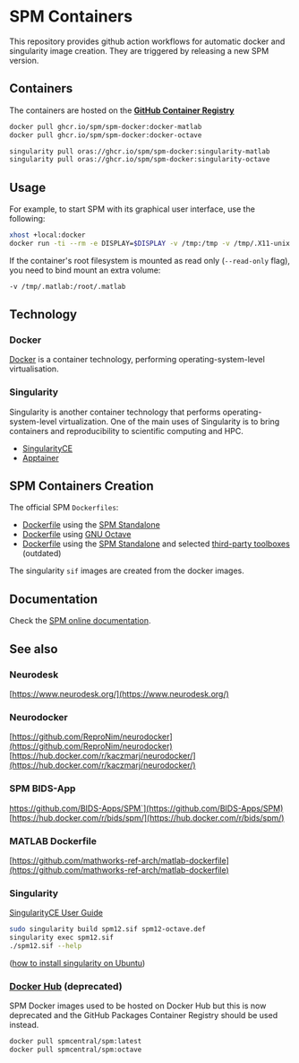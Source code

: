 # SPM Containers

This repository provides github action workflows for automatic docker and singularity image creation. They are triggered by releasing a new SPM version.

## Containers

The containers are hosted on the [**GitHub Container Registry**](https://github.com/spm/spm-docker/pkgs/container/spm-docker)

```bash
docker pull ghcr.io/spm/spm-docker:docker-matlab
docker pull ghcr.io/spm/spm-docker:docker-octave
```

```bash
singularity pull oras://ghcr.io/spm/spm-docker:singularity-matlab
singularity pull oras://ghcr.io/spm/spm-docker:singularity-octave
```

## Usage

For example, to start SPM with its graphical user interface, use the following:

```bash
xhost +local:docker  
docker run -ti --rm -e DISPLAY=$DISPLAY -v /tmp:/tmp -v /tmp/.X11-unix:/tmp/.X11-unix ghcr.io/spm/spm-docker:docker-matlab fmri
```

If the container\'s root filesystem is mounted as read only
(`--read-only` flag), you need to bind mount an extra volume:

```bash
-v /tmp/.matlab:/root/.matlab
```

## Technology

### Docker

[Docker](https://www.docker.com/) is a container technology, performing operating-system-level
virtualisation.

### Singularity

Singularity is another container technology that performs operating-system-level virtualization. One of the main uses of Singularity is to bring containers and reproducibility to scientific computing and HPC.

* [SingularityCE](https://sylabs.io/singularity/)
* [Apptainer](https://apptainer.org/)

## SPM Containers Creation

The official SPM `Dockerfiles`:

* [Dockerfile](https://github.com/spm/spm-docker/blob/main/matlab/Dockerfile) using the [SPM Standalone](https://www.fil.ion.ucl.ac.uk/spm/docs/installation/standalone/)
* [Dockerfile](https://github.com/spm/spm-docker/blob/main/octave/Dockerfile) using [GNU Octave](https://www.octave.org/)
* [Dockerfile](https://github.com/spm/spm-docker/blob/main/matlab/Dockerfile) using the [SPM Standalone](https://www.fil.ion.ucl.ac.uk/spm/docs/installation/standalone/) and selected [third-party toolboxes](https://github.com/spm-toolboxes/) (outdated)

The singularity `sif` images are created from the docker images.

## Documentation

Check the [SPM online documentation](https://www.fil.ion.ucl.ac.uk/spm/docs/installation/containers/).

## See also

### Neurodesk

[https://www.neurodesk.org/](https://www.neurodesk.org/)

### Neurodocker

[https://github.com/ReproNim/neurodocker](https://github.com/ReproNim/neurodocker)  
[https://hub.docker.com/r/kaczmarj/neurodocker/](https://hub.docker.com/r/kaczmarj/neurodocker/)

### SPM BIDS-App

https://github.com/BIDS-Apps/SPM`](https://github.com/BIDS-Apps/SPM)  
[https://hub.docker.com/r/bids/spm/](https://hub.docker.com/r/bids/spm/)

### MATLAB Dockerfile

[https://github.com/mathworks-ref-arch/matlab-dockerfile](https://github.com/mathworks-ref-arch/matlab-dockerfile)

### Singularity

[SingularityCE User Guide](https://sylabs.io/guides/3.8/user-guide/)

```bash
sudo singularity build spm12.sif spm12-octave.def
singularity exec spm12.sif
./spm12.sif --help
```

([how to install singularity on
Ubuntu](https://github.com/hpcng/singularity/issues/5390#issuecomment-899111181))

### [Docker Hub](https://hub.docker.com/r/spmcentral/spm/) (deprecated)

SPM Docker images used to be hosted on Docker Hub but this is now deprecated and the GitHub Packages Container Registry should be used instead.

```bash
docker pull spmcentral/spm:latest
docker pull spmcentral/spm:octave
```
